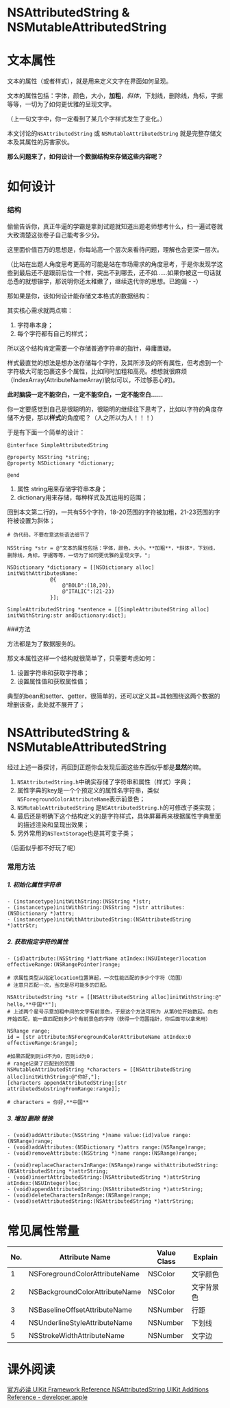 # NSAttributedString & NSMutableAttributedString

# 文本属性

文本的属性（或者样式），就是用来定义文字在界面如何呈现。

文本的属性包括：字体，颜色，大小，**加粗**，*斜体*，下划线，删除线，角标，字据等等，一切为了如何更优雅的呈现文字。

（上一句文字中，你一定看到了某几个字样式发生了变化。）

本文讨论的`NSAttributedString` 或 `NSMutableAttributedString` 就是完整存储文本及其属性的厉害家伙。

**那么问题来了，如何设计一个数据结构来存储这些内容呢？**

# 如何设计

### 结构

偷偷告诉你，真正牛逼的学霸是拿到试题就知道出题老师想考什么，扫一遍试卷就大致清楚这张卷子自己能考多少分。

这里面价值百万的思想是，你每站高一个层次来看待问题，理解也会更深一层次。

（比站在出题人角度思考更高的可能是站在市场需求的角度思考，于是你发现学这些到最后还不是跟前后位一个样，突出不到哪去，还不如……如果你被这一句话就怂恿的就想辍学，那说明你还太稚嫩了，继续迭代你的思想。已跑偏 - -）

那如果是你，该如何设计能存储文本格式的数据结构：


其实核心需求就两点嘛：

1. 字符串本身；
2. 每个字符都有自己的样式；

所以这个结构肯定需要一个存储普通字符串的指针，毋庸置疑。

样式最直觉的想法是想办法存储每个字符，及其所涉及的所有属性，但考虑到一个字符极大可能包裹这多个属性，比如同时加粗和高亮。想想就很麻烦（IndexArray(AttributeNameArray)貌似可以，不过够恶心的)。

**此时脑袋一定不能空白，一定不能空白，一定不能空白……**

你一定要感觉到自己是很聪明的，很聪明的继续往下思考了，比如以字符的角度存储不方便，那以**样式**的角度呢？（人之所以为人！！！）

于是有下面一个简单的设计：

```
@interface SimpleAttributedString

@property NSString *string;
@property NSDictionary *dictionary;

@end
```

1. 属性 string用来存储字符串本身；
2. dictionary用来存储，每种样式及其运用的范围；

回到本文第二行的，一共有55个字符，18-20范围的字符被加粗，21-23范围的字符被设置为斜体；

```
# 伪代码，不要在意这些语法细节了

NSString *str = @"文本的属性包括：字体，颜色，大小，**加粗**，*斜体*，下划线，删除线，角标，字据等等，一切为了如何更优雅的呈现文字。";

NSDictionary *dictionary = [[NSDictionary alloc] initWithAttributesName: 
              @{
                  @"BOLD":(18,20), 
                  @"ITALIC":(21-23)
              }];

SimpleAttributedString *sentence = [[SimpleAttributedString alloc] initWithString:str andDictionary:dict];
```

###方法

方法都是为了数据服务的。

那文本属性这样一个结构就很简单了，只需要考虑如何：

1. 设置字符串和获取字符串；
2. 设置属性值和获取属性值；

典型的bean和setter、getter，很简单的，还可以定义其=其他围绕这两个数据的增删该查，此处就不展开了；

# NSAttributedString & NSMutableAttributedString

经过上述一番探讨，再回到正题你会发现后面这些东西似乎都是**显然**的嘛。

1. `NSAttributedString.h`中确实存储了字符串和属性（样式）字典；
2. 属性字典的key是一个个预定义的属性名字符串，类似`NSForegroundColorAttributeName`表示前景色；
3. `NSMutableAttributedString` 是`NSAttributedString.h`的可修改子类实现；
4. 最后还是明确下这个结构定义的是字符样式，具体屏幕再来根据属性字典里面的描述渲染和呈现出效果；
5. 另外常用的`NSTextStorage`也是其可变子类；

（后面似乎都不好玩了呢）

### 常用方法

##### 1. 初始化属性字符串
```
- (instancetype)initWithString:(NSString *)str;
- (instancetype)initWithString:(NSString *)str attributes:(NSDictionary *)attrs;
- (instancetype)initWithAttributedString:(NSAttributedString *)attrStr;
```

##### 2. 获取指定字符的属性
```
- (id)attribute:(NSString *)attrName atIndex:(NSUInteger)location effectiveRange:(NSRangePointer)range;

# 求属性类型从指定location位置算起，一次性能匹配的多少个字符（范围）
# 注意只匹配一次，当次是尽可能多的匹配。

NSAttributedString *str = [[NSAttributedString alloc]initWithString:@" hello,**中国**"];
# 上述两个星号示意加粗中间的文字有前景色，于是这个方法可用为 从第0位开始数起，向右开始匹配，能一直匹配到多少个有前景色的字符（获得一个范围指针，你后面可以拿来用）

NSRange range;
id = [str attribute:NSForegroundColorAttributeName atIndex:0 effectiveRange:&range];

#如果匹配到则id不为0，否则id为0；
# range记录了匹配到的范围
NSMutableAttributedString *characters = [[NSAttributedString alloc]initWithString:@"你好,"];
[characters appendAttributedString:[str attributedSubstringFromRange:range]];

# characters = 你好,**中国**            
```

##### 3. 增加 删除 替换

```
- (void)addAttribute:(NSString *)name value:(id)value range:(NSRange)range;
- (void)addAttributes:(NSDictionary *)attrs range:(NSRange)range;
- (void)removeAttribute:(NSString *)name range:(NSRange)range;

- (void)replaceCharactersInRange:(NSRange)range withAttributedString:(NSAttributedString *)attrString;
- (void)insertAttributedString:(NSAttributedString *)attrString atIndex:(NSUInteger)loc;
- (void)appendAttributedString:(NSAttributedString *)attrString;
- (void)deleteCharactersInRange:(NSRange)range;
- (void)setAttributedString:(NSAttributedString *)attrString;
```

# 常见属性常量


No.|  Attribute Name                | Value Class | Explain
---|--------------------------------|-------------|---------
1  | NSForegroundColorAttributeName | NSColor     | 文字颜色
2  | NSBackgroundColorAttributeName | NSColor     | 文字背景色
3  | NSBaselineOffsetAttributeName  | NSNumber    | 行距
4  | NSUnderlineStyleAttributeName  | NSNumber    | 下划线
5  | NSStrokeWidthAttributeName     | NSNumber    | 文字边
    
# 课外阅读


[官方必读 UIKit Framework Reference  NSAttributedString UIKit Additions Reference - developer.apple](https://developer.apple.com/library/prerelease/ios/documentation/UIKit/Reference/NSAttributedString_UIKit_Additions/index.html)



